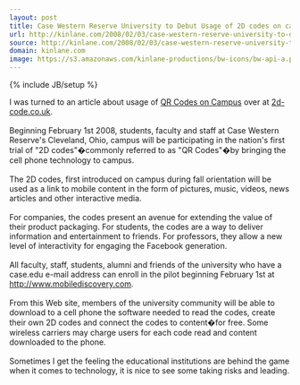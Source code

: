 ```yaml
---
layout: post
title: Case Western Reserve University to Debut Usage of 2D codes on campus
url: http://kinlane.com/2008/02/03/case-western-reserve-university-to-debut-usage-of-2d-codes-on-campus/
source: http://kinlane.com/2008/02/03/case-western-reserve-university-to-debut-usage-of-2d-codes-on-campus/
domain: kinlane.com
image: https://s3.amazonaws.com/kinlane-productions/bw-icons/bw-api-a.png
---
```

{% include JB/setup %}<p>
     I was turned to an article about usage of <a href="http://2d-code.co.uk/qr-codes-on-campus/">QR Codes on Campus</a> over at <a href="http://2d-code.co.uk/">2d-code.co.uk</a>.
     <br />
     <br />
     Beginning February 1st 2008, students, faculty and staff at Case Western Reserve's Cleveland, Ohio, campus will be participating in the nation's first trial of "2D codes"�commonly referred to as "QR Codes"�by bringing the cell phone technology to campus.
     <br />
     <br />
     The 2D codes, first introduced on campus during fall orientation will be used as a link to mobile content in the form of pictures, music, videos, news articles and other interactive media.
     <br />
     <br />
     For companies, the codes present an avenue for extending the value of their product packaging. For students, the codes are a way to deliver information and entertainment to friends. For professors, they allow a new level of interactivity for engaging the Facebook generation.
     <br />
     <br />
     All faculty, staff, students, alumni and friends of the university who have a case.edu e-mail address can enroll in the pilot beginning February 1st at <a href="http://www.mobilediscovery.com/">http://www.mobilediscovery.com</a>.
     <br />
     <br />
     From this Web site, members of the university community will be able to download to a cell phone the software needed to read the codes, create their own 2D codes and connect the codes to content�for free. Some wireless carriers may charge users for each code read and content downloaded to the phone.
     <br />
     <br />
     Sometimes I get the feeling the educational institutions are behind the game when it comes to technology, it is nice to see some taking risks and leading.
</p>
